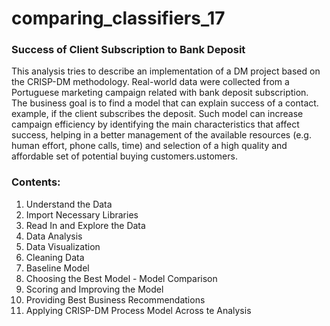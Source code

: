 # comparing_classifiers_17

### Success of Client Subscription to Bank Deposit 
This analysis tries to describe an implementation of a DM project based on the CRISP-DM methodology. Real-world data were collected from a Portuguese marketing campaign related with bank deposit subscription. The business goal is to find a model that can explain success of a contact. example, if the client subscribes the deposit. Such model can increase campaign efficiency by identifying the main characteristics that affect success, helping in a better management of the available resources (e.g. human effort, phone calls, time) and selection of a high quality and affordable set of potential buying customers.ustomers.

### Contents:  
1. Understand the Data  
2. Import Necessary Libraries   
3. Read In and Explore the Data   
4. Data Analysis   
5. Data Visualization   
6. Cleaning Data  
7. Baseline Model     
8. Choosing the Best Model - Model Comparison   
9. Scoring and Improving the Model  
10. Providing Best Business Recommendations  
11. Applying CRISP-DM Process Model Across te Analysis
